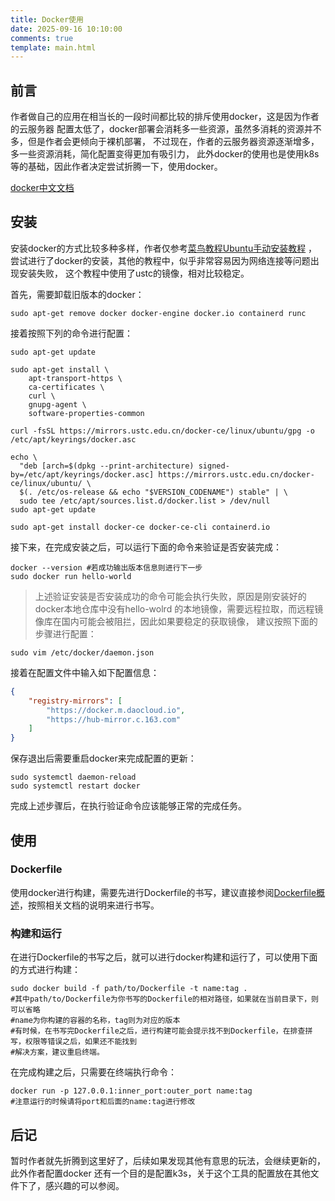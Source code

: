 ```yaml
---
title: Docker使用
date: 2025-09-16 10:10:00
comments: true
template: main.html
---
```

## 前言
作者做自己的应用在相当长的一段时间都比较的排斥使用docker，这是因为作者的云服务器
配置太低了，docker部署会消耗多一些资源，虽然多消耗的资源并不多，但是作者会更倾向于裸机部署，
不过现在，作者的云服务器资源逐渐增多，多一些资源消耗，简化配置变得更加有吸引力，
此外docker的使用也是使用k8s等的基础，因此作者决定尝试折腾一下，使用docker。

[docker中文文档](https://docker.cadn.net.cn/)

## 安装
安装docker的方式比较多种多样，作者仅参考[菜鸟教程Ubuntu手动安装教程](https://www.runoob.com/docker/ubuntu-docker-install.html)
，尝试进行了docker的安装，其他的教程中，似乎非常容易因为网络连接等问题出现安装失败，
这个教程中使用了ustc的镜像，相对比较稳定。

首先，需要卸载旧版本的docker：
```shell
sudo apt-get remove docker docker-engine docker.io containerd runc
```
接着按照下列的命令进行配置：
```shell
sudo apt-get update
```
```shell
sudo apt-get install \
    apt-transport-https \
    ca-certificates \
    curl \
    gnupg-agent \
    software-properties-common
```
```shell
curl -fsSL https://mirrors.ustc.edu.cn/docker-ce/linux/ubuntu/gpg -o /etc/apt/keyrings/docker.asc
```
```shell
echo \
  "deb [arch=$(dpkg --print-architecture) signed-by=/etc/apt/keyrings/docker.asc] https://mirrors.ustc.edu.cn/docker-ce/linux/ubuntu/ \
  $(. /etc/os-release && echo "$VERSION_CODENAME") stable" | \
  sudo tee /etc/apt/sources.list.d/docker.list > /dev/null
sudo apt-get update
```
```shell
sudo apt-get install docker-ce docker-ce-cli containerd.io
```

接下来，在完成安装之后，可以运行下面的命令来验证是否安装完成：
```shell
docker --version #若成功输出版本信息则进行下一步
sudo docker run hello-world
```

> 上述验证安装是否安装成功的命令可能会执行失败，原因是刚安装好的docker本地仓库中没有hello-wolrd
的本地镜像，需要远程拉取，而远程镜像库在国内可能会被阻拦，因此如果要稳定的获取镜像，
建议按照下面的步骤进行配置：
```shell
sudo vim /etc/docker/daemon.json
```
接着在配置文件中输入如下配置信息：
```json
{
    "registry-mirrors": [
        "https://docker.m.daocloud.io",
        "https://hub-mirror.c.163.com"
    ]
}
```
保存退出后需要重启docker来完成配置的更新：
```shell
sudo systemctl daemon-reload
sudo systemctl restart docker
```
完成上述步骤后，在执行验证命令应该能够正常的完成任务。

## 使用
### Dockerfile
使用docker进行构建，需要先进行Dockerfile的书写，建议直接参阅[Dockerfile概述](https://docker.cadn.net.cn/manuals/build_concepts_dockerfile)，按照相关文档的说明来进行书写。

### 构建和运行
在进行Dockerfile的书写之后，就可以进行docker构建和运行了，可以使用下面的方式进行构建：
```shell
sudo docker build -f path/to/Dockerfile -t name:tag .
#其中path/to/Dockerfile为你书写的Dockerfile的相对路径，如果就在当前目录下，则可以省略
#name为你构建的容器的名称，tag则为对应的版本
#有时候，在书写完Dockerfile之后，进行构建可能会提示找不到Dockerfile，在排查拼写，权限等错误之后，如果还不能找到
#解决方案，建议重启终端。
```

在完成构建之后，只需要在终端执行命令：
```shell
docker run -p 127.0.0.1:inner_port:outer_port name:tag
#注意运行的时候请将port和后面的name:tag进行修改
```

## 后记
暂时作者就先折腾到这里好了，后续如果发现其他有意思的玩法，会继续更新的，此外作者配置docker
还有一个目的是配置k3s，关于这个工具的配置放在其他文件下了，感兴趣的可以参阅。